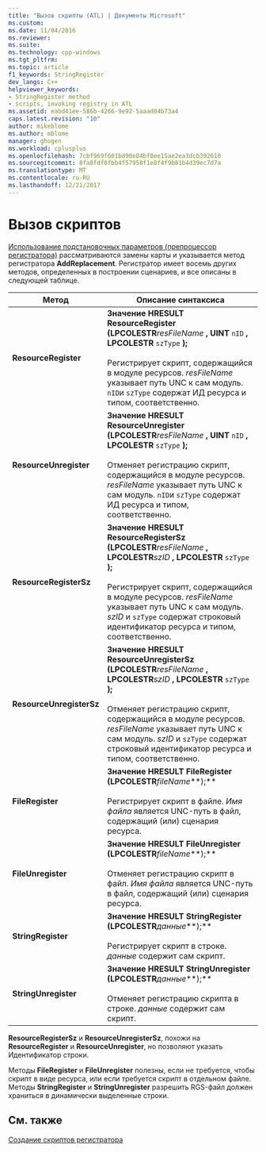 ```yaml
---
title: "Вызов скрипты (ATL) | Документы Microsoft"
ms.custom: 
ms.date: 11/04/2016
ms.reviewer: 
ms.suite: 
ms.technology: cpp-windows
ms.tgt_pltfrm: 
ms.topic: article
f1_keywords: StringRegister
dev_langs: C++
helpviewer_keywords:
- StringRegister method
- scripts, invoking registry in ATL
ms.assetid: eabd41ee-586b-4266-9e92-5aaad04b73a4
caps.latest.revision: "10"
author: mikeblome
ms.author: mblome
manager: ghogen
ms.workload: cplusplus
ms.openlocfilehash: 7cbf969f601bd90e84bf0ee15ae2ea3dcb392610
ms.sourcegitcommit: 8fa8fdf0fbb4f57950f1e8f4f9b81b4d39ec7d7a
ms.translationtype: MT
ms.contentlocale: ru-RU
ms.lasthandoff: 12/21/2017
---
```

# <a name="invoking-scripts"></a>Вызов скриптов
[Использование подстановочных параметров (препроцессор регистратора)](../atl/using-replaceable-parameters-the-registrar-s-preprocessor.md) рассматриваются замены карты и указывается метод регистратора **AddReplacement**. Регистратор имеет восемь других методов, определенных в построении сценариев, и все описаны в следующей таблице.  
  
|Метод|Описание синтаксиса|  
|------------|-------------------------|  
|**ResourceRegister**|**Значение HRESULT ResourceRegister (LPCOLESTR***resFileName* **, UINT** `nID` **, LPCOLESTR** `szType` **);** <br /><br /> Регистрирует скрипт, содержащийся в модуле ресурсов. *resFileName* указывает путь UNC к сам модуль. `nID`и `szType` содержат ИД ресурса и типом, соответственно.|  
|**ResourceUnregister**|**Значение HRESULT ResourceUnregister (LPCOLESTR***resFileName* **, UINT** `nID` **, LPCOLESTR** `szType` **);** <br /><br /> Отменяет регистрацию скрипт, содержащийся в модуле ресурсов. *resFileName* указывает путь UNC к сам модуль. `nID`и `szType` содержат ИД ресурса и типом, соответственно.|  
|**ResourceRegisterSz**|**Значение HRESULT ResourceRegisterSz (LPCOLESTR***resFileName* **, LPCOLESTR***szID* **, LPCOLESTR** `szType` **);** <br /><br /> Регистрирует скрипт, содержащийся в модуле ресурсов. *resFileName* указывает путь UNC к сам модуль. *szID* и `szType` содержат строковый идентификатор ресурса и типом, соответственно.|  
|**ResourceUnregisterSz**|**Значение HRESULT ResourceUnregisterSz (LPCOLESTR***resFileName* **, LPCOLESTR***szID* **, LPCOLESTR** `szType` **);** <br /><br /> Отменяет регистрацию скрипт, содержащийся в модуле ресурсов. *resFileName* указывает путь UNC к сам модуль. *szID* и `szType` содержат строковый идентификатор ресурса и типом, соответственно.|  
|**FileRegister**|**Значение HRESULT FileRegister (LPCOLESTR***fileName***);** <br /><br /> Регистрирует скрипт в файле. *Имя файла* является UNC-путь в файл, содержащий (или) сценария ресурса.|  
|**FileUnregister**|**Значение HRESULT FileUnregister (LPCOLESTR***fileName***);** <br /><br /> Отменяет регистрацию скрипт в файл. *Имя файла* является UNC-путь в файл, содержащий (или) сценария ресурса.|  
|**StringRegister**|**Значение HRESULT StringRegister (LPCOLESTR***данные***);** <br /><br /> Регистрирует скрипт в строке. *данные* содержит сам скрипт.|  
|**StringUnregister**|**Значение HRESULT StringUnregister (LPCOLESTR***данные***);** <br /><br /> Отменяет регистрацию скрипта в строке. *данные* содержит сам скрипт.|  
  
 **ResourceRegisterSz** и **ResourceUnregisterSz**, похожи на **ResourceRegister** и **ResourceUnregister**, но позволяют указать Идентификатор строки.  
  
 Методы **FileRegister** и **FileUnregister** полезны, если не требуется, чтобы скрипт в виде ресурса, или если требуется скрипт в отдельном файле. Методы **StringRegister** и **StringUnregister** разрешить RGS-файл должен храниться в динамически выделенные строки.  
  
## <a name="see-also"></a>См. также  
 [Создание скриптов регистратора](../atl/creating-registrar-scripts.md)

